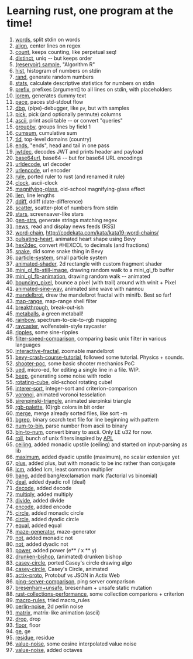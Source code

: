 # Learning rust, one program at the time!

1. [words](https://github.com/folkol/words), split stdin on words
2. [align](./align), center lines on regex
3. [count](./count), keeps counting, like perpetual seq!
4. [distinct](./distinct), uniq -- but keeps order
5. [(reservoir) sample](./sample), "Algorithm R"
6. [hist](./hist), histogram of numbers on stdin
7. [rand](./rand), generate random numbers
8. [stats](./stats), calculate descriptive statistics for numbers on stdin
9. [prefix](./prefix), prefixes [argument] to all lines on stdin, with placeholders
10. [lorem](./lorem), generates dummy text
11. [pace](./pace), paces std-stdout flow
12. [dbg](./dbg), (pipe)-debugger, like `pv`, but with samples
13. [pick](./pick), pick (and optionally permute) columns
14. [ascii](./ascii), print ascii table -- or convert "queries"
15. [groupby](./groupby), groups lines by field 1
16. [cumsum](./cumsum), cumulative sum
17. [tld](./tld), top-level domains (country)
18. [ends](./ends), "ends", head and tail in one pass
19. [jwtdec](./jwtdec), decodes JWT and prints header and payload
20. [base64url](./base64url), base64 -- but for base64 URL encodings
21. [urldecode](./urldecode), url decoder
22. [urlencode](./urlencode), url encoder
23. [rule](./rule), ported ruler to rust (and renamed it rule)
24. [clock](https://github.com/folkol/misc/tree/master/pixel-poking/clock), ascii-clock
25. [magnifying-glass](https://github.com/folkol/misc/tree/master/pixel-poking/magnifying-glass), old-school magnifying-glass effect
26. [llen](./llen), line lengths
27. [ddiff](./ddiff), ddiff (date-difference)
28. [scatter](./scatter), scatter-plot of numbers from stdin
29. [stars](https://github.com/folkol/misc/tree/master/pixel-poking/stars), screensaver-like stars
30. [gen-strs](./gen-strs), generate strings matching regex
31. [news](./news), read and display news feeds (RSS)
32. [word-chain](https://github.com/folkol/misc/tree/master/pixel-poking/word-chain), http://codekata.com/kata/kata19-word-chains/
33. [pulsating-heart](https://github.com/folkol/misc/tree/master/pixel-poking/bunch-o-bevy-apps/pulsating-heart), animated heart shape using Bevy
34. [hex2dec](./hex2num), convert #HEXCOL to decimals (and fractions)
35. [snake](https://github.com/folkol/misc/tree/master/pixel-poking/bunch-o-bevy-apps/snake), did some snake thing in Bevy
36. [particle-system](https://github.com/folkol/misc/tree/master/pixel-poking/bunch-o-bevy-apps/particle-system), small particle system
37. [animated-shader](https://github.com/folkol/misc/tree/master/pixel-poking/bunch-o-bevy-apps/animated-shader), 2d rectangle with custom fragment shader
38. [mini_gl_fb-still-image](https://github.com/folkol/misc/tree/master/pixel-poking/pixel-poker/mini_gl_fb-still-image), drawing random walk to a mini_gl_fb buffer
39. [mini_gl_fb-animation](https://github.com/folkol/misc/tree/master/pixel-poking/pixel-poker/mini_gl_fb-animation), drawing random walk -- animated
40. [bouncing_pixel](https://github.com/folkol/misc/tree/master/pixel-poking/pixel-poker/bouncing_pixel), bounce a pixel (with trail) around with winit + Pixel
41. [animated-sine-wav](https://github.com/folkol/tutorials/tree/master/nannou-simple-window), animated sine wave with nannou
42. [mandelbrot](https://github.com/folkol/misc/tree/master/pixel-poking/pixel-poker/mandelbrot), drew the mandelbrot fractal with minifb. Best so far!
43. [map-range](./map-range), map-range shell filter
44. [breakthrough](https://github.com/folkol/misc/tree/master/pixel-poking/bunch-o-bevy-apps/breakthrough), break-out-ish
45. [metaballs](https://github.com/folkol/misc/tree/master/pixel-poking/bunch-o-bevy-apps/metaballs), a green metaball!
46. [rainbow](https://github.com/folkol/misc/tree/master/pixel-poking/rainbow), spectrum-to-cie-to-rgb mapping
47. [raycaster](https://github.com/folkol/misc/tree/master/pixel-poking/raycaster), wolfenstein-style raycaster
48. [ripples](https://github.com/folkol/misc/tree/master/pixel-poking/ripples), some sine-ripples
49. [filter-speed-comparison](https://github.com/folkol/misc/tree/master/pixel-poking/filter-performance), comparing basic unix filter in various languages
50. [interactive-fractal](https://github.com/folkol/misc/tree/master/pixel-poking/bunch-o-bevy-apps/interactive-fractal), zoomable mandelbrot
51. [bevy-crash-course-tutorial](https://github.com/folkol/misc/tree/master/pixel-poking/bunch-o-bevy-apps/bevy-crash-course), followed some tutorial. Physics + sounds.
52. [shooter-poc](https://github.com/folkol/misc/tree/master/pixel-poking/bunch-o-bevy-apps/shooter), some basic shooter mechanics PoC
53. [ued](./ued), micro-ed, for editing a single line in a file. WIP.
54. [beep](./beep), generating some noise with rodio
55. [rotating-cube](https://github.com/folkol/misc/tree/master/pixel-poking/rotating-cube), old-school rotating cube!
56. [interer-sort](https://github.com/folkol/misc/tree/master/integer-sort), integer-sort and criterion-comparison
57. [voronoi](https://github.com/folkol/misc/tree/master/bunch-o-bevy-apps), animated voronoi tesselation
58. [sirenpinski-triangle](https://github.com/folkol/misc/tree/master/pixel-poking/sierpinski-triangle), animated sierpinksi triangle
59. [rgb-palette](https://github.com/folkol/misc/tree/master/pixel-poking/rgb-palette), (0)rgb colors in bit order
60. [merge](./merge), merge already sorted files, like sort -m
61. [bgrep](./bgrep), binary search text file for line beginning with pattern
62. [num-to-bin](./num-to-bin), parse number from ascii to binary
63. [bin-to-num](./bin-to-num), convert binary to ascii. Only LE u32 for now.
64. [roll](https://github.com/folkol/apl-inspired-filters/tree/master/roll), bunch of unix filters inspired by [APL](https://aplwiki.com/wiki/Mnemonics)
65. [ceiling](https://github.com/folkol/apl-inspired-filters/tree/master/upstile), added monadic upstile (ceiling) and started on input-parsing as lib
66. [maximum](https://github.com/folkol/apl-inspired-filters/tree/master/upstile), added dyadic upstile (maximum), no scalar extension yet
67. [plus](https://github.com/folkol/apl-inspired-filters/tree/master/plus), added plus, but with monadic to be inc rather than conjugate
68. [lcm](https://github.com/folkol/apl-inspired-filters/tree/master/lcm), added lcm, least common multiplier
69. [bang](https://github.com/folkol/apl-inspired-filters/tree/master/bang), added bang/exclamation mark (factorial vs binomial)
70. [deal](https://github.com/folkol/apl-inspired-filters/tree/master/deal), added dyadic roll (deal)
71. [decode](https://github.com/folkol/apl-inspired-filters/tree/master/decode), added decode
72. [multiply](https://github.com/folkol/apl-inspired-filters/tree/master/multiply), added multiply
73. [divide](https://github.com/folkol/apl-inspired-filters/tree/master/divide), added divide
74. [encode](https://github.com/folkol/apl-inspired-filters/tree/master/encode), added encode
75. [circle](https://github.com/folkol/apl-inspired-filters/tree/master/circle), added monadic circle
76. [circle](https://github.com/folkol/apl-inspired-filters/tree/master/circle), added dyadic circle
77. [equal](https://github.com/folkol/apl-inspired-filters/tree/master/equal), added equal
78. [maze-generator](https://github.com/folkol/misc/tree/master/pixel-poking/maze-generator), maze-generator
79. [not](https://github.com/folkol/apl-inspired-filters/tree/master/not), added monadic not
80. [not](https://github.com/folkol/apl-inspired-filters/tree/master/not), added dyadic not
81. [power](https://github.com/folkol/apl-inspired-filters/tree/master/power), added power (e** / x \** y)
82. [drunken-bishop](https://github.com/folkol/misc/tree/master/drunken-bishop/), (animated) drunken bishop
83. [casey-circle](https://github.com/folkol/misc/tree/master/casey-circle/), ported Casey's circle drawing algo
84. [casey-circle](https://github.com/folkol/misc/tree/master/pixel-poking/casey-circle/), Casey's Circle, animated
85. [actix-proto](https://github.com/folkol/misc/tree/master/web-server-benchmarks/json_vs_protobuf/actix_web), Protobuf vs JSON in Actix Web
86. [ping-server-comparison](https://github.com/folkol/misc/tree/master/web-server-benchmarks/ping-server/), ping server comparison
87. [bresenham+unsafe](https://github.com/folkol/misc/tree/master/pixel-poking/bresenham/), bresenham + unsafe static mutation
88. [rust-collections-performance](https://github.com/folkol/misc/tree/master/rust-collections-performance/), some collection comparions + criterion
89. [macro-rules](https://github.com/folkol/misc/tree/master/rust-collections-performance/), tried macro_rules
90. [perlin-noise](https://github.com/folkol/misc/tree/master/pixel-poking/perlin/), 2d perlin noise
91. [matrix](https://github.com/folkol/misc/tree/master/matrix/), matrix-like animation (ascii)
92. [drop](https://github.com/folkol/apl-inspired-filters/tree/master/drop), drop
93. [floor](https://github.com/folkol/apl-inspired-filters/tree/master/floor), floor
94. [ge](https://github.com/folkol/apl-inspired-filters/tree/master/ge), ge
95. [residue](https://github.com/folkol/apl-inspired-filters/tree/master/residue), residue
96. [value-noise](https://github.com/folkol/misc/tree/master/pixel-poking/value-noise), some cosine interpolated value noise
97. [value-noise](https://github.com/folkol/misc/tree/master/pixel-poking/value-noise), added octaves
